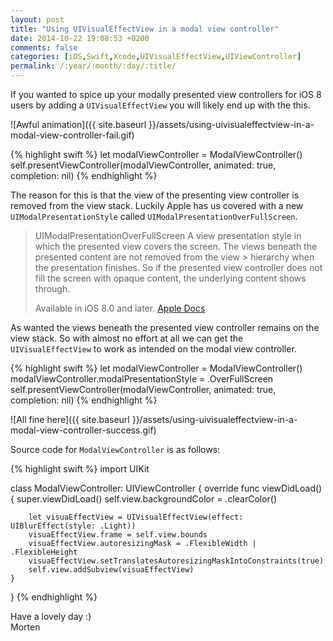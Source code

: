```yaml
---
layout: post
title: "Using UIVisualEffectView in a modal view controller"
date: 2014-10-22 19:08:53 +0200
comments: false
categories: [iOS,Swift,Xcode,UIVisualEffectView,UIViewController]
permalink: /:year/:month/:day/:title/
---
```


If you wanted to spice up your modally presented view controllers for iOS 8 users by adding a `UIVisualEffectView` you will likely end up with the this.

![Awful animation]({{ site.baseurl }}/assets/using-uivisualeffectview-in-a-modal-view-controller-fail.gif)

<!--more-->

{% highlight swift %}
let modalViewController = ModalViewController()
self.presentViewController(modalViewController, animated: true, completion: nil)
{% endhighlight %}

The reason for this is that the view of the presenting view controller is removed from the view stack.
Luckily Apple has us covered with a new `UIModalPresentationStyle` called `UIModalPresentationOverFullScreen`.

> UIModalPresentationOverFullScreen
> A view presentation style in which the presented view covers the screen. The views beneath the presented content are not removed from the view > hierarchy when the presentation finishes. So if the presented view controller does not fill the screen with opaque content, the underlying content shows through.
>
> Available in iOS 8.0 and later.
> [Apple Docs](https://developer.apple.com/library/ios/documentation/uikit/reference/UIViewController_Class/#//apple_ref/c/tdef/UIModalPresentationStyle)

As wanted the views beneath the presented view controller remains on the view stack.
So with almost no effort at all we can get the `UIVisualEffectView` to work as intended on the modal view controller.

{% highlight swift %}
let modalViewController = ModalViewController()
modalViewController.modalPresentationStyle = .OverFullScreen
self.presentViewController(modalViewController, animated: true, completion: nil)
{% endhighlight %}

![All fine here]({{ site.baseurl }}/assets/using-uivisualeffectview-in-a-modal-view-controller-success.gif)

Source code for `ModalViewController` is as follows:

{% highlight swift %}
import UIKit

class ModalViewController: UIViewController {
    override func viewDidLoad() {
        super.viewDidLoad()
        self.view.backgroundColor = .clearColor()

        let visuaEffectView = UIVisualEffectView(effect: UIBlurEffect(style: .Light))
        visuaEffectView.frame = self.view.bounds
        visuaEffectView.autoresizingMask = .FlexibleWidth | .FlexibleHeight
        visuaEffectView.setTranslatesAutoresizingMaskIntoConstraints(true)
        self.view.addSubview(visuaEffectView)
    }
}
{% endhighlight %}

Have a lovely day :)  
Morten
